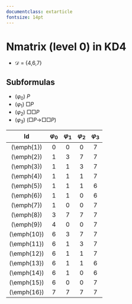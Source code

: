```yaml
---
documentclass: extarticle
fontsize: 14pt
---
```



# Nmatrix (level 0) in KD4

* $\mathcal{D}$ = {4,6,7}

## Subformulas

* ($\varphi_{0}$) $P$
* ($\varphi_{1}$) $\Box$$P$
* ($\varphi_{2}$) $\Box$$\Box$$P$
* ($\varphi_{3}$) ($\Box$$P$$\to$$\Box$$\Box$$P$)

| Id | $\varphi_{0}$  | $\varphi_{1}$  | $\varphi_{2}$  | $\varphi_{3}$  |
| :-: | :-: | :-: | :-: | :-: |
| (\emph{1}) | 0 | 0 | 0 | 7 |
| (\emph{2}) | 1 | 3 | 7 | 7 |
| (\emph{3}) | 1 | 1 | 3 | 7 |
| (\emph{4}) | 1 | 1 | 1 | 7 |
| (\emph{5}) | 1 | 1 | 1 | 6 |
| (\emph{6}) | 1 | 1 | 0 | 6 |
| (\emph{7}) | 1 | 0 | 0 | 7 |
| (\emph{8}) | 3 | 7 | 7 | 7 |
| (\emph{9}) | 4 | 0 | 0 | 7 |
| (\emph{10}) | 6 | 3 | 7 | 7 |
| (\emph{11}) | 6 | 1 | 3 | 7 |
| (\emph{12}) | 6 | 1 | 1 | 7 |
| (\emph{13}) | 6 | 1 | 1 | 6 |
| (\emph{14}) | 6 | 1 | 0 | 6 |
| (\emph{15}) | 6 | 0 | 0 | 7 |
| (\emph{16}) | 7 | 7 | 7 | 7 |
